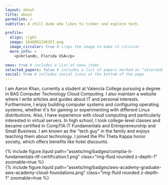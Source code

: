 ```yaml
---
layout: about
title: about
permalink: /
subtitle: A chill dude who likes to tinker and explore tech.

profile:
  align: right
  image: 1646861196357.png
  image_circular: true # crops the image to make it circular
  more_info: >
    <p>Orlando, Florida USA</p>

news: true # includes a list of news items
selected_papers: false # includes a list of papers marked as "selected={true}"
social: true # includes social icons at the bottom of the page
---
```


I am Aaron Khan, currently a student at Valencia College pursuing a degree in BAS Computer Technology Cloud Computing. I also maintain a website where I write articles and guides about IT and personal interests. Furthermore, I enjoy building computer systems and configuring operating systems, whether it's for gaming or experimenting with different Linux distributions. Also, I have experience with cloud computing and particularly interested in virtual servers. In high school, I took college-level classes and became certified in CompTIA IT Fundamentals and Entrepreneurship and Small Business. I am known as the "tech guy" in the family and enjoys teaching them about technology. I joined the Phi Theta Kappa honor society, which offers benefits like hotel discounts.

<div class="row mt-3">
    <div class="col-sm mt-3 mt-md-0">
        {% include figure.liquid path="assets/img/badges/comptia-it-fundamentals-itf-certification.1.png" class="img-fluid rounded z-depth-1" zoomable=true %}
    </div>
    <div class="col-sm mt-3 mt-md-0">
        {% include figure.liquid path="assets/img/badges/aws-academy-graduate-aws-academy-cloud-foundations.png" class="img-fluid rounded z-depth-1" zoomable=true %}
    </div>
</div>
